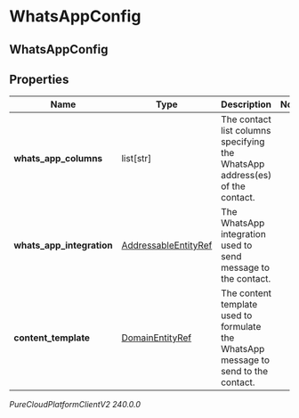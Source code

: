 # WhatsAppConfig

## WhatsAppConfig

## Properties

|Name | Type | Description | Notes|
|------------ | ------------- | ------------- | -------------|
| **whats_app_columns** | list[str] | The contact list columns specifying the WhatsApp address(es) of the contact. | |
| **whats_app_integration** | [AddressableEntityRef](AddressableEntityRef) | The WhatsApp integration used to send message to the contact. | |
| **content_template** | [DomainEntityRef](DomainEntityRef) | The content template used to formulate the WhatsApp message to send to the contact. | |



_PureCloudPlatformClientV2 240.0.0_
